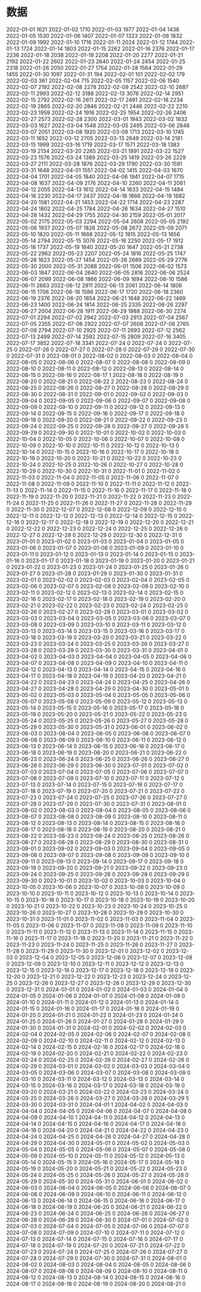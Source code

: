 # 数据
2022-01-01 1621
2022-01-02 1710
2022-01-03 1977
2022-01-04 1438
2022-01-05 1530
2022-01-06 1407
2022-01-07 1323
2022-01-08 1832
2022-01-09 1992
2022-01-10 1716
2022-01-11 2024
2022-01-12 1744
2022-01-13 1724
2022-01-14 1803
2022-01-15 2262
2022-01-16 2376
2022-01-17 2236
2022-01-18 2038
2022-01-19 2208
2022-01-20 2277
2022-01-21 2192
2022-01-22 2602
2022-01-23 2640
2022-01-24 2454
2022-01-25 2318
2022-01-26 2050
2022-01-27 1754
2022-01-28 1564
2022-01-29 1455
2022-01-30 1097
2022-01-31 194
2022-02-01 101
2022-02-02 179
2022-02-03 361
2022-02-04 715
2022-02-05 1157
2022-02-06 1540
2022-02-07 2192
2022-02-08 2278
2022-02-09 2542
2022-02-10 2687
2022-02-11 2993
2022-02-12 3188
2022-02-13 3076
2022-02-14 2951
2022-02-15 2792
2022-02-16 2611
2022-02-17 2491
2022-02-18 2234
2022-02-19 2865
2022-02-20 2846
2022-02-21 2446
2022-02-22 2210
2022-02-23 1959
2022-02-24 1916
2022-02-25 1954
2022-02-26 2406
2022-02-27 2573
2022-02-28 2300
2022-03-01 1943
2022-03-02 1832
2022-03-03 1627
2022-03-04 1548
2022-03-05 2495
2022-03-06 2848
2022-03-07 2051
2022-03-08 1920
2022-03-09 1713
2022-03-10 1745
2022-03-11 1652
2022-03-12 2705
2022-03-13 2649
2022-03-14 2181
2022-03-15 1999
2022-03-16 1719
2022-03-17 1571
2022-03-18 1383
2022-03-19 2134
2022-03-20 2265
2022-03-21 1891
2022-03-22 1527
2022-03-23 1576
2022-03-24 1389
2022-03-25 1419
2022-03-26 2229
2022-03-27 2111
2022-03-28 1876
2022-03-29 1790
2022-03-30 1591
2022-03-31 1648
2022-04-01 1551
2022-04-02 1415
2022-04-03 1670
2022-04-04 1701
2022-04-05 1840
2022-04-06 1941
2022-04-07 1715
2022-04-08 1637
2022-04-09 2176
2022-04-10 2260
2022-04-11 2061
2022-04-12 2055
2022-04-13 1612
2022-04-14 1633
2022-04-15 1484
2022-04-16 2230
2022-04-17 2437
2022-04-18 1866
2022-04-19 1682
2022-04-20 1581
2022-04-21 1453
2022-04-22 1714
2022-04-23 2287
2022-04-24 1802
2022-04-25 1784
2022-04-26 1634
2022-04-27 1510
2022-04-28 1432
2022-04-29 1755
2022-04-30 2159
2022-05-01 2017
2022-05-02 2175
2022-05-03 2294
2022-05-04 2608
2022-05-05 2192
2022-05-06 1937
2022-05-07 1828
2022-05-08 2672
2022-05-09 2071
2022-05-10 1820
2022-05-11 1668
2022-05-12 1915
2022-05-13 1656
2022-05-14 2794
2022-05-15 3076
2022-05-16 2250
2022-05-17 1912
2022-05-18 1737
2022-05-19 1640
2022-05-20 1647
2022-05-21 2738
2022-05-22 2962
2022-05-23 2207
2022-05-24 1816
2022-05-25 1747
2022-05-26 1623
2022-05-27 1454
2022-05-28 2689
2022-05-29 2776
2022-05-30 2000
2022-05-31 2088
2022-06-01 1506
2022-06-02 1573
2022-06-03 1847
2022-06-04 2640
2022-06-05 2816
2022-06-06 2524
2022-06-07 2099
2022-06-08 1866
2022-06-09 1694
2022-06-10 1586
2022-06-11 2663
2022-06-12 2911
2022-06-13 2061
2022-06-14 1806
2022-06-15 1706
2022-06-16 1586
2022-06-17 1720
2022-06-18 2360
2022-06-19 2376
2022-06-20 1854
2022-06-21 1648
2022-06-22 1469
2022-06-23 1400
2022-06-24 1814
2022-06-25 2335
2022-06-26 2297
2022-06-27 2004
2022-06-28 1911
2022-06-29 1988
2022-06-30 2274
2022-07-01 2294
2022-07-02 2942
2022-07-03 2913
2022-07-04 2567
2022-07-05 2355
2022-07-06 2922
2022-07-07 2608
2022-07-08 2765
2022-07-09 2794
2022-07-10 2925
2022-07-11 2693
2022-07-12 2562
2022-07-13 2499
2022-07-14 2592
2022-07-15 2809
2022-07-16 3405
2022-07-17 3852
2022-07-18 3341
2022-07-24 0
2022-07-24 0
2022-07-25 0
2022-07-26 0
2022-07-27 0
2022-07-28 0
2022-07-29 0
2022-07-30 0
2022-07-31 0
2022-08-01 0
2022-08-02 0
2022-08-03 0
2022-08-04 0
2022-08-05 0
2022-08-06 0
2022-08-07 0
2022-08-08 0
2022-08-09 0
2022-08-10 0
2022-08-11 0
2022-08-12 0
2022-08-13 0
2022-08-14 0
2022-08-15 0
2022-08-16 0
2022-08-17 1
2022-08-18 0
2022-08-19 0
2022-08-20 0
2022-08-21 0
2022-08-22 2
2022-08-23 0
2022-08-24 0
2022-08-25 0
2022-08-26 0
2022-08-27 0
2022-08-28 0
2022-08-29 0
2022-08-30 0
2022-08-31 0
2022-09-01 0
2022-09-02 0
2022-09-03 0
2022-09-04 0
2022-09-05 0
2022-09-06 0
2022-09-07 0
2022-09-08 0
2022-09-09 0
2022-09-10 0
2022-09-11 0
2022-09-12 0
2022-09-13 0
2022-09-14 0
2022-09-15 0
2022-09-16 0
2022-09-17 0
2022-09-18 0
2022-09-19 0
2022-09-20 0
2022-09-21 0
2022-09-22 0
2022-09-23 0
2022-09-24 0
2022-09-25 0
2022-09-26 0
2022-09-27 0
2022-09-28 5
2022-09-29 0
2022-09-30 0
2022-10-01 0
2022-10-02 0
2022-10-03 0
2022-10-04 0
2022-10-05 0
2022-10-06 0
2022-10-07 0
2022-10-08 0
2022-10-09 0
2022-10-10 0
2022-10-11 0
2022-10-12 0
2022-10-13 0
2022-10-14 0
2022-10-15 0
2022-10-16 0
2022-10-17 0
2022-10-18 0
2022-10-19 0
2022-10-20 0
2022-10-21 0
2022-10-22 0
2022-10-23 0
2022-10-24 0
2022-10-25 0
2022-10-26 0
2022-10-27 0
2022-10-28 0
2022-10-29 0
2022-10-30 0
2022-10-31 0
2022-11-01 0
2022-11-02 0
2022-11-03 0
2022-11-04 0
2022-11-05 0
2022-11-06 0
2022-11-07 0
2022-11-08 0
2022-11-09 0
2022-11-10 0
2022-11-11 0
2022-11-12 0
2022-11-13 0
2022-11-14 0
2022-11-15 0
2022-11-16 0
2022-11-17 0
2022-11-18 0
2022-11-19 0
2022-11-20 0
2022-11-21 0
2022-11-22 0
2022-11-23 0
2022-11-24 0
2022-11-25 0
2022-11-26 0
2022-11-27 0
2022-11-28 0
2022-11-29 0
2022-11-30 0
2022-12-07 0
2022-12-08 0
2022-12-09 0
2022-12-10 0
2022-12-11 0
2022-12-12 0
2022-12-13 0
2022-12-14 0
2022-12-15 0
2022-12-16 0
2022-12-17 0
2022-12-18 0
2022-12-19 0
2022-12-20 0
2022-12-21 0
2022-12-22 0
2022-12-23 0
2022-12-24 0
2022-12-25 0
2022-12-26 0
2022-12-27 0
2022-12-28 0
2022-12-29 0
2022-12-30 0
2022-12-31 0
2023-01-01 0
2023-01-02 0
2023-01-03 0
2023-01-04 0
2023-01-05 0
2023-01-06 0
2023-01-07 0
2023-01-08 0
2023-01-09 0
2023-01-10 0
2023-01-11 0
2023-01-12 0
2023-01-13 0
2023-01-14 0
2023-01-15 0
2023-01-16 0
2023-01-17 0
2023-01-18 0
2023-01-19 0
2023-01-20 0
2023-01-21 0
2023-01-22 0
2023-01-23 0
2023-01-24 0
2023-01-25 0
2023-01-26 0
2023-01-27 0
2023-01-28 0
2023-01-29 0
2023-01-30 0
2023-01-31 0
2023-02-01 0
2023-02-02 0
2023-02-03 0
2023-02-04 0
2023-02-05 0
2023-02-06 0
2023-02-07 0
2023-02-08 0
2023-02-09 0
2023-02-10 0
2023-02-11 0
2023-02-12 0
2023-02-13 0
2023-02-14 0
2023-02-15 0
2023-02-16 0
2023-02-17 0
2023-02-18 0
2023-02-19 0
2023-02-20 0
2023-02-21 0
2023-02-22 0
2023-02-23 0
2023-02-24 0
2023-02-25 0
2023-02-26 0
2023-02-27 0
2023-02-28 0
2023-03-01 0
2023-03-02 0
2023-03-03 0
2023-03-04 0
2023-03-05 0
2023-03-06 0
2023-03-07 0
2023-03-08 0
2023-03-09 0
2023-03-10 0
2023-03-11 0
2023-03-12 0
2023-03-13 0
2023-03-14 0
2023-03-15 0
2023-03-16 0
2023-03-17 0
2023-03-18 0
2023-03-19 0
2023-03-20 0
2023-03-21 0
2023-03-22 0
2023-03-23 0
2023-03-24 0
2023-03-25 0
2023-03-26 0
2023-03-27 0
2023-03-28 0
2023-03-29 0
2023-03-30 0
2023-03-31 0
2023-04-01 0
2023-04-02 0
2023-04-03 0
2023-04-04 0
2023-04-05 0
2023-04-06 0
2023-04-07 0
2023-04-08 0
2023-04-09 0
2023-04-10 0
2023-04-11 0
2023-04-12 0
2023-04-13 0
2023-04-14 0
2023-04-15 0
2023-04-16 0
2023-04-17 0
2023-04-18 0
2023-04-19 0
2023-04-20 0
2023-04-21 0
2023-04-22 0
2023-04-23 0
2023-04-24 0
2023-04-25 0
2023-04-26 0
2023-04-27 0
2023-04-28 0
2023-04-29 0
2023-04-30 0
2023-05-01 0
2023-05-02 0
2023-05-03 0
2023-05-04 0
2023-05-05 0
2023-05-06 0
2023-05-07 0
2023-05-08 0
2023-05-09 0
2023-05-12 0
2023-05-13 0
2023-05-14 0
2023-05-15 0
2023-05-16 0
2023-05-17 0
2023-05-18 0
2023-05-19 0
2023-05-20 0
2023-05-21 0
2023-05-22 0
2023-05-23 0
2023-05-24 0
2023-05-25 0
2023-05-26 0
2023-05-27 0
2023-05-28 0
2023-05-29 0
2023-05-30 0
2023-05-31 0
2023-06-01 0
2023-06-02 0
2023-06-03 0
2023-06-04 0
2023-06-05 0
2023-06-06 0
2023-06-07 0
2023-06-08 0
2023-06-09 0
2023-06-10 0
2023-06-11 0
2023-06-12 0
2023-06-13 0
2023-06-14 0
2023-06-15 0
2023-06-16 0
2023-06-17 0
2023-06-18 0
2023-06-19 0
2023-06-20 0
2023-06-21 0
2023-06-22 0
2023-06-23 0
2023-06-24 0
2023-06-25 0
2023-06-26 0
2023-06-27 0
2023-06-28 0
2023-06-29 0
2023-06-30 0
2023-07-01 0
2023-07-02 0
2023-07-03 0
2023-07-04 0
2023-07-05 0
2023-07-06 0
2023-07-07 0
2023-07-08 0
2023-07-09 0
2023-07-10 0
2023-07-11 0
2023-07-12 0
2023-07-13 0
2023-07-14 0
2023-07-15 0
2023-07-16 0
2023-07-17 0
2023-07-18 0
2023-07-19 0
2023-07-20 0
2023-07-21 0
2023-07-22 0
2023-07-23 0
2023-07-24 0
2023-07-25 0
2023-07-26 0
2023-07-27 0
2023-07-28 0
2023-07-29 0
2023-07-30 0
2023-07-31 0
2023-08-01 0
2023-08-02 0
2023-08-03 0
2023-08-04 0
2023-08-05 0
2023-08-06 0
2023-08-07 0
2023-08-08 0
2023-08-09 0
2023-08-10 0
2023-08-11 0
2023-08-12 0
2023-08-13 0
2023-08-14 0
2023-08-15 0
2023-08-16 0
2023-08-17 0
2023-08-18 0
2023-08-19 0
2023-08-20 0
2023-08-21 0
2023-08-22 0
2023-08-23 0
2023-08-24 0
2023-08-25 0
2023-08-26 0
2023-08-27 0
2023-08-28 0
2023-08-29 0
2023-08-30 0
2023-08-31 0
2023-09-01 0
2023-09-02 0
2023-09-03 0
2023-09-04 0
2023-09-05 0
2023-09-06 0
2023-09-07 0
2023-09-08 0
2023-09-09 0
2023-09-10 0
2023-09-11 0
2023-09-13 0
2023-09-14 0
2023-09-17 0
2023-09-18 0
2023-09-19 0
2023-09-20 0
2023-09-21 0
2023-09-22 0
2023-09-23 0
2023-09-24 0
2023-09-25 0
2023-09-26 0
2023-09-28 0
2023-09-29 0
2023-09-30 0
2023-10-01 0
2023-10-02 0
2023-10-03 0
2023-10-04 0
2023-10-05 0
2023-10-06 0
2023-10-07 0
2023-10-08 0
2023-10-09 0
2023-10-10 0
2023-10-11 0
2023-10-12 0
2023-10-13 0
2023-10-14 0
2023-10-15 0
2023-10-16 0
2023-10-17 0
2023-10-18 0
2023-10-19 0
2023-10-20 0
2023-10-21 0
2023-10-22 0
2023-10-23 0
2023-10-24 0
2023-10-25 0
2023-10-26 0
2023-10-27 0
2023-10-28 0
2023-10-29 0
2023-10-30 0
2023-10-31 0
2023-11-01 0
2023-11-02 0
2023-11-03 0
2023-11-04 0
2023-11-05 0
2023-11-06 0
2023-11-07 0
2023-11-08 0
2023-11-09 0
2023-11-10 0
2023-11-11 0
2023-11-12 0
2023-11-13 0
2023-11-14 0
2023-11-15 0
2023-11-16 0
2023-11-17 0
2023-11-18 0
2023-11-20 0
2023-11-21 0
2023-11-22 0
2023-11-23 0
2023-11-24 0
2023-11-25 0
2023-11-26 0
2023-11-27 0
2023-11-28 0
2023-11-29 0
2023-11-30 0
2023-12-01 0
2023-12-02 0
2023-12-03 0
2023-12-04 0
2023-12-05 0
2023-12-06 0
2023-12-07 0
2023-12-08 0
2023-12-09 0
2023-12-10 0
2023-12-11 0
2023-12-12 0
2023-12-13 0
2023-12-15 0
2023-12-16 0
2023-12-17 0
2023-12-18 0
2023-12-19 0
2023-12-20 0
2023-12-21 0
2023-12-22 0
2023-12-23 0
2023-12-24 0
2023-12-25 0
2023-12-26 0
2023-12-27 0
2023-12-28 0
2023-12-29 0
2023-12-30 0
2023-12-31 0
2024-01-01 0
2024-01-02 0
2024-01-03 0
2024-01-04 0
2024-01-05 0
2024-01-06 0
2024-01-07 0
2024-01-08 0
2024-01-09 0
2024-01-10 0
2024-01-11 0
2024-01-12 0
2024-01-13 0
2024-01-14 0
2024-01-15 0
2024-01-16 0
2024-01-17 0
2024-01-18 0
2024-01-19 0
2024-01-20 0
2024-01-21 0
2024-01-22 0
2024-01-23 0
2024-01-24 0
2024-01-25 0
2024-01-26 0
2024-01-27 0
2024-01-28 0
2024-01-29 0
2024-01-30 0
2024-01-31 0
2024-02-01 0
2024-02-02 0
2024-02-03 0
2024-02-04 0
2024-02-05 0
2024-02-06 0
2024-02-07 0
2024-02-08 0
2024-02-09 0
2024-02-10 0
2024-02-11 0
2024-02-12 0
2024-02-13 0
2024-02-14 0
2024-02-15 0
2024-02-16 0
2024-02-17 0
2024-02-18 0
2024-02-19 0
2024-02-20 0
2024-02-21 0
2024-02-22 0
2024-02-23 0
2024-02-24 0
2024-02-25 0
2024-02-26 0
2024-02-27 0
2024-02-28 0
2024-02-29 0
2024-03-01 0
2024-03-02 0
2024-03-03 0
2024-03-04 0
2024-03-05 0
2024-03-06 0
2024-03-07 0
2024-03-08 0
2024-03-09 0
2024-03-10 0
2024-03-11 0
2024-03-12 0
2024-03-13 0
2024-03-14 0
2024-03-15 0
2024-03-16 0
2024-03-17 0
2024-03-18 0
2024-03-19 0
2024-03-20 0
2024-03-21 0
2024-03-22 0
2024-03-23 0
2024-03-24 0
2024-03-25 0
2024-03-26 0
2024-03-27 0
2024-03-28 0
2024-03-29 5
2024-03-30 0
2024-03-31 0
2024-04-01 1
2024-04-02 0
2024-04-03 0
2024-04-04 0
2024-04-05 0
2024-04-06 0
2024-04-07 0
2024-04-08 0
2024-04-09 0
2024-04-10 1
2024-04-11 0
2024-04-12 0
2024-04-13 0
2024-04-14 0
2024-04-15 0
2024-04-16 0
2024-04-17 0
2024-04-18 0
2024-04-19 0
2024-04-20 0
2024-04-21 0
2024-04-22 0
2024-04-23 0
2024-04-24 0
2024-04-25 0
2024-04-26 0
2024-04-27 0
2024-04-28 0
2024-04-29 0
2024-04-30 0
2024-05-01 0
2024-05-02 0
2024-05-03 0
2024-05-04 0
2024-05-05 0
2024-05-06 0
2024-05-07 0
2024-05-08 0
2024-05-09 0
2024-05-10 0
2024-05-11 0
2024-05-12 0
2024-05-13 0
2024-05-14 0
2024-05-15 0
2024-05-16 0
2024-05-17 0
2024-05-18 0
2024-05-19 0
2024-05-20 0
2024-05-21 0
2024-05-22 0
2024-05-23 0
2024-05-24 0
2024-05-25 0
2024-05-26 0
2024-05-27 0
2024-05-28 0
2024-05-29 0
2024-05-30 0
2024-05-31 0
2024-06-01 0
2024-06-02 0
2024-06-03 0
2024-06-04 0
2024-06-05 0
2024-06-06 0
2024-06-07 0
2024-06-08 0
2024-06-09 0
2024-06-10 0
2024-06-11 0
2024-06-12 0
2024-06-13 0
2024-06-14 0
2024-06-15 0
2024-06-16 0
2024-06-17 0
2024-06-18 0
2024-06-19 0
2024-06-20 0
2024-06-21 0
2024-06-22 0
2024-06-23 0
2024-06-24 0
2024-06-25 0
2024-06-26 0
2024-06-27 0
2024-06-28 0
2024-06-29 0
2024-06-30 0
2024-07-01 0
2024-07-02 0
2024-07-03 0
2024-07-04 0
2024-07-05 0
2024-07-06 0
2024-07-07 0
2024-07-08 0
2024-07-09 0
2024-07-10 0
2024-07-11 0
2024-07-12 0
2024-07-13 0
2024-07-14 0
2024-07-15 0
2024-07-16 0
2024-07-17 0
2024-07-18 0
2024-07-19 0
2024-07-20 0
2024-07-21 0
2024-07-22 0
2024-07-23 0
2024-07-24 0
2024-07-25 0
2024-07-26 0
2024-07-27 0
2024-07-28 0
2024-07-29 0
2024-07-30 0
2024-07-31 0
2024-08-01 0
2024-08-02 0
2024-08-03 0
2024-08-04 0
2024-08-05 0
2024-08-06 0
2024-08-07 0
2024-08-08 0
2024-08-09 0
2024-08-10 0
2024-08-11 0
2024-08-12 0
2024-08-13 0
2024-08-14 0
2024-08-15 0
2024-08-16 0
2024-08-17 0
2024-08-18 0
2024-08-19 0
2024-08-20 0
2024-08-21 0
